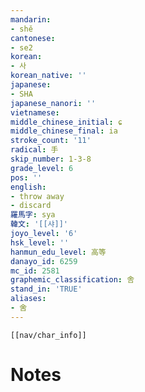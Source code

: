 ```yaml
---
mandarin:
- shě
cantonese:
- se2
korean:
- 사
korean_native: ''
japanese:
- SHA
japanese_nanori: ''
vietnamese:
middle_chinese_initial: ɕ
middle_chinese_final: ia
stroke_count: '11'
radical: 手
skip_number: 1-3-8
grade_level: 6
pos: ''
english:
- throw away
- discard
羅馬字: sya
韓文: '[[샤]]'
joyo_level: '6'
hsk_level: ''
hanmun_edu_level: 高等
danayo_id: 6259
mc_id: 2581
graphemic_classification: 舎
stand_in: 'TRUE'
aliases:
- 舍
---
```

```meta-bind-embed
[[nav/char_info]]
```

# Notes
